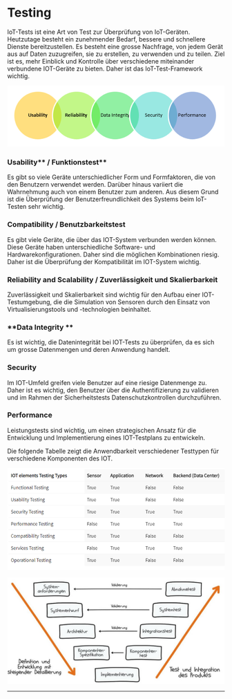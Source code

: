 # Testing

IoT-Tests ist eine Art von Test zur Überprüfung von IoT-Geräten. Heutzutage besteht ein zunehmender Bedarf, bessere und schnellere Dienste bereitzustellen. Es besteht eine grosse Nachfrage, von jedem Gerät aus auf Daten zuzugreifen, sie zu erstellen, zu verwenden und zu teilen. Ziel ist es, mehr Einblick und Kontrolle über verschiedene miteinander verbundene IOT-Geräte zu bieten. Daher ist das IoT-Test-Framework wichtig.

![](<../../.gitbook/assets/types of testing in IOT.png>)

### Usability** / Funktionstest**

Es gibt so viele Geräte unterschiedlicher Form und Formfaktoren, die von den Benutzern verwendet werden. Darüber hinaus variiert die Wahrnehmung auch von einem Benutzer zum anderen. Aus diesem Grund ist die Überprüfung der Benutzerfreundlichkeit des Systems beim IoT-Testen sehr wichtig.

### Compatibility / Benutzbarkeitstest

Es gibt viele Geräte, die über das IOT-System verbunden werden können. Diese Geräte haben unterschiedliche Software- und Hardwarekonfigurationen. Daher sind die möglichen Kombinationen riesig. Daher ist die Überprüfung der Kompatibilität im IOT-System wichtig.

### **Reliability and Scalability / Zuverlässigkeit und Skalierbarkeit**

Zuverlässigkeit und Skalierbarkeit sind wichtig für den Aufbau einer IOT-Testumgebung, die die Simulation von Sensoren durch den Einsatz von Virtualisierungstools und -technologien beinhaltet.

### **Data Integrity **

Es ist wichtig, die Datenintegrität bei IOT-Tests zu überprüfen, da es sich um grosse Datenmengen und deren Anwendung handelt.

### Security

Im IOT-Umfeld greifen viele Benutzer auf eine riesige Datenmenge zu. Daher ist es wichtig, den Benutzer über die Authentifizierung zu validieren und im Rahmen der Sicherheitstests Datenschutzkontrollen durchzuführen.

### Performance

Leistungstests sind wichtig, um einen strategischen Ansatz für die Entwicklung und Implementierung eines IOT-Testplans zu entwickeln.

Die folgende Tabelle zeigt die Anwendbarkeit verschiedener Testtypen für verschiedene Komponenten des IOT.

![](<../../.gitbook/assets/IoT elements Testing Types.png>)

![V Modell](<../../.gitbook/assets/Testing V-Modell.jpg>)



****
